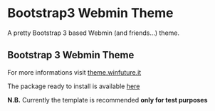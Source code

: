 Bootstrap3 Webmin Theme
=======================

A pretty Bootstrap 3 based Webmin (and friends...) theme.

Bootstrap 3 Webmin Theme
------------------------------------------------------

For more informations visit [theme.winfuture.it](http://theme.winfuture.it)

The package ready to install is available [here](http://theme.winfuture.it)

**N.B.** Currently the template is recommended **only for test purposes**
